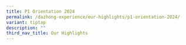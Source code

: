 ```yaml
---
title: P1 Orientation 2024
permalink: /dazhong-experience/our-highlights/p1-orientation-2024/
variant: tiptap
description: ""
third_nav_title: Our Highlights
---
```

